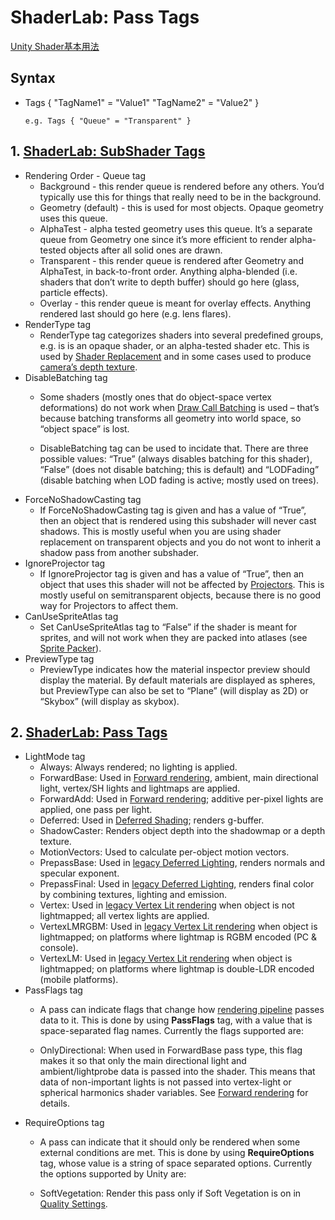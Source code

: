 # ShaderLab: Pass Tags

[Unity Shader基本用法](https://github.com/fankidark/blog/blob/master/themes/shaderlab/shader_note001.md)

## Syntax
- Tags { "TagName1" = "Value1" "TagName2" = "Value2" }
    ```
    e.g. Tags { "Queue" = "Transparent" }
    ```

## 1. [ShaderLab: SubShader Tags](https://docs.unity3d.com/Manual/SL-SubShaderTags.html)
- Rendering Order - Queue tag
    - Background - this render queue is rendered before any others. You’d typically use this for things that really need to be in the background.
    - Geometry (default) - this is used for most objects. Opaque geometry uses this queue.
    - AlphaTest - alpha tested geometry uses this queue. It’s a separate queue from Geometry one since it’s more efficient to render alpha-tested objects after all solid ones are drawn.
    - Transparent - this render queue is rendered after Geometry and AlphaTest, in back-to-front order. Anything alpha-blended (i.e. shaders that don’t write to depth buffer) should go here (glass, particle effects).
    - Overlay - this render queue is meant for overlay effects. Anything rendered last should go here (e.g. lens flares).
- RenderType tag
    - RenderType tag categorizes shaders into several predefined groups, e.g. is is an opaque shader, or an alpha-tested shader etc. This is used by [Shader Replacement](https://docs.unity3d.com/Manual/SL-ShaderReplacement.html) and in some cases used to produce [camera’s depth texture](https://docs.unity3d.com/Manual/SL-CameraDepthTexture.html).
- DisableBatching tag
    - Some shaders (mostly ones that do object-space vertex deformations) do not work when [Draw Call Batching](https://docs.unity3d.com/Manual/DrawCallBatching.html) is used – that’s because batching transforms all geometry into world space, so “object space” is lost.

    - DisableBatching tag can be used to incidate that. There are three possible values: “True” (always disables batching for this shader), “False” (does not disable batching; this is default) and “LODFading” (disable batching when LOD fading is active; mostly used on trees).
- ForceNoShadowCasting tag
    - If ForceNoShadowCasting tag is given and has a value of “True”, then an object that is rendered using this subshader will never cast shadows. This is mostly useful when you are using shader replacement on transparent objects and you do not wont to inherit a shadow pass from another subshader.
- IgnoreProjector tag
    - If IgnoreProjector tag is given and has a value of “True”, then an object that uses this shader will not be affected by [Projectors](https://docs.unity3d.com/Manual/class-Projector.html). This is mostly useful on semitransparent objects, because there is no good way for Projectors to affect them.
- CanUseSpriteAtlas tag
    - Set CanUseSpriteAtlas tag to “False” if the shader is meant for sprites, and will not work when they are packed into atlases (see [Sprite Packer](https://docs.unity3d.com/Manual/SpritePacker.html)).
- PreviewType tag
    - PreviewType indicates how the material inspector preview should display the material. By default materials are displayed as spheres, but PreviewType can also be set to “Plane” (will display as 2D) or “Skybox” (will display as skybox).

## 2. [ShaderLab: Pass Tags](https://docs.unity3d.com/Manual/SL-PassTags.html)
- LightMode tag
    - Always: Always rendered; no lighting is applied.
    - ForwardBase: Used in [Forward rendering](https://docs.unity3d.com/Manual/RenderTech-ForwardRendering.html), ambient, main directional light, vertex/SH lights and lightmaps are applied.
    - ForwardAdd: Used in [Forward rendering](https://docs.unity3d.com/Manual/RenderTech-ForwardRendering.html); additive per-pixel lights are applied, one pass per light.
    - Deferred: Used in [Deferred Shading](https://docs.unity3d.com/Manual/RenderTech-DeferredShading.html); renders g-buffer.
    - ShadowCaster: Renders object depth into the shadowmap or a depth texture.
    - MotionVectors: Used to calculate per-object motion vectors.
    - PrepassBase: Used in [legacy Deferred Lighting](https://docs.unity3d.com/Manual/RenderTech-DeferredLighting.html), renders normals and specular exponent.
    - PrepassFinal: Used in [legacy Deferred Lighting](https://docs.unity3d.com/Manual/RenderTech-DeferredLighting.html), renders final color by combining textures, lighting and emission.
    - Vertex: Used in [legacy Vertex Lit rendering](https://docs.unity3d.com/Manual/RenderTech-VertexLit.html) when object is not lightmapped; all vertex lights are applied.
    - VertexLMRGBM: Used in [legacy Vertex Lit rendering](https://docs.unity3d.com/Manual/RenderTech-VertexLit.html) when object is lightmapped; on platforms where lightmap is RGBM encoded (PC & console).
    - VertexLM: Used in [legacy Vertex Lit rendering](https://docs.unity3d.com/Manual/RenderTech-VertexLit.html) when object is lightmapped; on platforms where lightmap is double-LDR encoded (mobile platforms).
- PassFlags tag
    - A pass can indicate flags that change how [rendering pipeline](https://docs.unity3d.com/Manual/SL-RenderPipeline.html) passes data to it. This is done by using **PassFlags** tag, with a value that is space-separated flag names. Currently the flags supported are:

    - OnlyDirectional: When used in ForwardBase pass type, this flag makes it so that only the main directional light and ambient/lightprobe data is passed into the shader. This means that data of non-important lights is not passed into vertex-light or spherical harmonics shader variables. See [Forward rendering](https://docs.unity3d.com/Manual/RenderTech-ForwardRendering.html) for details.
- RequireOptions tag
    - A pass can indicate that it should only be rendered when some external conditions are met. This is done by using **RequireOptions** tag, whose value is a string of space separated options. Currently the options supported by Unity are:

    - SoftVegetation: Render this pass only if Soft Vegetation is on in [Quality Settings](https://docs.unity3d.com/Manual/class-QualitySettings.html).
